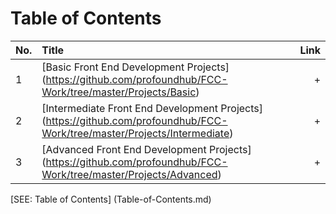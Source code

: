 # Table of Contents

No. | Title | Link
| ------------- |:-------------| -----:|
1 | [Basic Front End Development Projects] (https://github.com/profoundhub/FCC-Work/tree/master/Projects/Basic) | +
2 | [Intermediate Front End Development Projects] (https://github.com/profoundhub/FCC-Work/tree/master/Projects/Intermediate) | +
3 | [Advanced Front End Development Projects] (https://github.com/profoundhub/FCC-Work/tree/master/Projects/Advanced) | +

[SEE: Table of Contents] (Table-of-Contents.md)